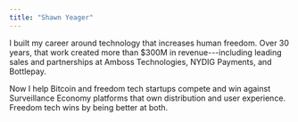 ```yaml
---
title: "Shawn Yeager"
---
```


I built my career around technology that increases human freedom. Over 30 years, that work created more than $300M in revenue---including leading sales and partnerships at Amboss Technologies, NYDIG Payments, and Bottlepay.

Now I help Bitcoin and freedom tech startups compete and win against Surveillance Economy platforms that own distribution and user experience. Freedom tech wins by being better at both.